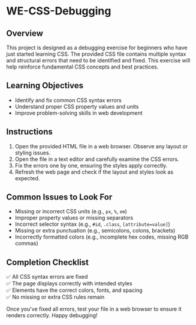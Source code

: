 # WE-CSS-Debugging

## Overview  
This project is designed as a debugging exercise for beginners who have just started learning CSS. The provided CSS file contains multiple syntax and structural errors that need to be identified and fixed. This exercise will help reinforce fundamental CSS concepts and best practices.  

## Learning Objectives  
- Identify and fix common CSS syntax errors  
- Understand proper CSS property values and units  
- Improve problem-solving skills in web development  

## Instructions  
1. Open the provided HTML file in a web browser. Observe any layout or styling issues.  
2. Open the file in a text editor and carefully examine the CSS errors.  
4. Fix the errors one by one, ensuring the styles apply correctly.  
5. Refresh the web page and check if the layout and styles look as expected.  

## Common Issues to Look For  
- Missing or incorrect CSS units (e.g., `px`, `%`, `em`)  
- Improper property values or missing separators  
- Incorrect selector syntax (e.g., `#id`, `.class`, `[attribute=value]`)  
- Missing or extra punctuation (e.g., semicolons, colons, brackets)  
- Incorrectly formatted colors (e.g., incomplete hex codes, missing RGB commas)  

## Completion Checklist  
✅ All CSS syntax errors are fixed  
✅ The page displays correctly with intended styles  
✅ Elements have the correct colors, fonts, and spacing  
✅ No missing or extra CSS rules remain  

Once you've fixed all errors, test your file in a web browser to ensure it renders correctly. Happy debugging!  
